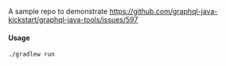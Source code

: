 
A sample repo to demonstrate https://github.com/graphql-java-kickstart/graphql-java-tools/issues/597

#### Usage

```
./gradlew run
```
